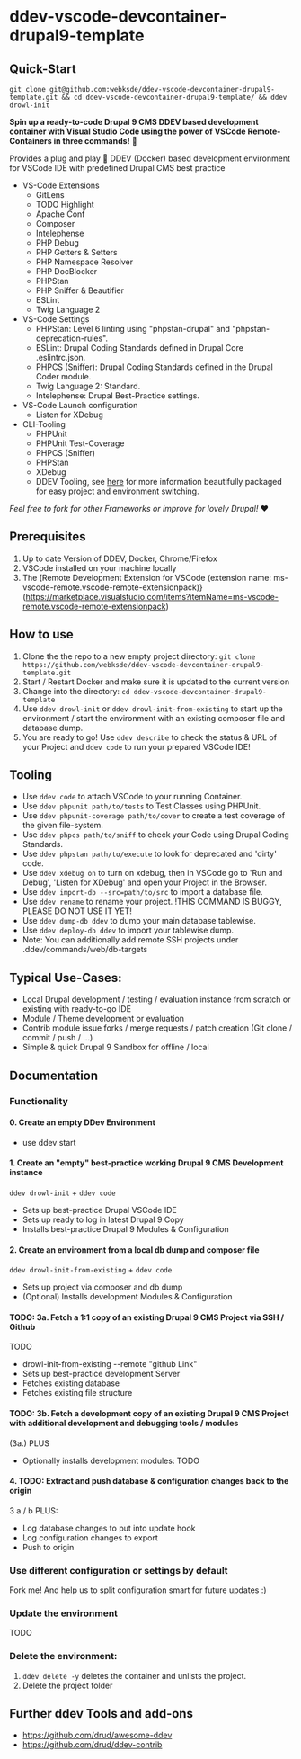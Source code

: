 # ddev-vscode-devcontainer-drupal9-template

## Quick-Start
~~~
git clone git@github.com:webksde/ddev-vscode-devcontainer-drupal9-template.git && cd ddev-vscode-devcontainer-drupal9-template/ && ddev drowl-init
~~~
**Spin up a ready-to-code Drupal 9 CMS DDEV based development container with Visual Studio Code using the power of VSCode Remote-Containers in three commands!** 🚀

Provides a plug and play 🔌 DDEV (Docker) based development environment for VSCode IDE with predefined Drupal CMS best practice
- VS-Code Extensions
  - GitLens
  - TODO Highlight
  - Apache Conf
  - Composer
  - Intelephense
  - PHP Debug
  - PHP Getters & Setters
  - PHP Namespace Resolver
  - PHP DocBlocker
  - PHPStan
  - PHP Sniffer & Beautifier
  - ESLint
  - Twig Language 2
- VS-Code Settings
  - PHPStan: Level 6 linting using "phpstan-drupal" and "phpstan-deprecation-rules".
  - ESLint: Drupal Coding Standards defined in Drupal Core .eslintrc.json.
  - PHPCS (Sniffer): Drupal Coding Standards defined in the Drupal Coder module.
  - Twig Language 2: Standard.
  - Intelephense: Drupal Best-Practice settings.
- VS-Code Launch configuration
  - Listen for XDebug
- CLI-Tooling
  - PHPUnit
  - PHPUnit Test-Coverage
  - PHPCS (Sniffer)
  - PHPStan
  - XDebug
  - DDEV Tooling, see [here](https://ddev.readthedocs.io/en/stable/users/cli-usage/) for more information
beautifully packaged for easy project and environment switching.

*Feel free to fork for other Frameworks or improve for lovely Drupal!* ❤️

## Prerequisites
  1. Up to date Version of DDEV, Docker, Chrome/Firefox
  2. VSCode installed on your machine locally
  3. The [Remote Development Extension for VSCode (extension name: ms-vscode-remote.vscode-remote-extensionpack)}(https://marketplace.visualstudio.com/items?itemName=ms-vscode-remote.vscode-remote-extensionpack)

## How to use
 1. Clone the the repo to a new empty project directory: `git clone https://github.com/webksde/ddev-vscode-devcontainer-drupal9-template.git`
 2. Start / Restart Docker and make sure it is updated to the current version
 3. Change into the directory: `cd ddev-vscode-devcontainer-drupal9-template`
 4. Use `ddev drowl-init` or `ddev drowl-init-from-existing` to start up the environment / start the environment with an existing composer file and database dump.
 5. You are ready to go! Use `ddev describe` to check the status & URL of your Project and `ddev code` to run your prepared VSCode IDE!

## Tooling
 - Use `ddev code` to attach VSCode to your running Container.
 - Use `ddev phpunit path/to/tests` to Test Classes using PHPUnit.
 - Use `ddev phpunit-coverage path/to/cover` to create a test coverage of the given file-system.
 - Use `ddev phpcs path/to/sniff` to check your Code using Drupal Coding Standards.
 - Use `ddev phpstan path/to/execute` to look for deprecated and 'dirty' code.
 - Use `ddev xdebug on` to turn on xdebug, then in VSCode go to 'Run and Debug', 'Listen for XDebug' and open your Project in the Browser.
 - Use `ddev import-db --src=path/to/src` to import a database file.
 - Use `ddev rename` to rename your project. !THIS COMMAND IS BUGGY, PLEASE DO NOT USE IT YET!
 - Use `ddev dump-db ddev` to dump your main database tablewise.
 - Use `ddev deploy-db ddev` to import your tablewise dump.
  - Note: You can additionally add remote SSH projects under .ddev/commands/web/db-targets

## Typical Use-Cases:
 - Local Drupal development / testing / evaluation instance from scratch or existing with ready-to-go IDE
 - Module / Theme development or evaluation
 - Contrib module issue forks / merge requests / patch creation (Git clone / commit / push / ...)
 - Simple & quick Drupal 9 Sandbox for offline / local

## Documentation

### Functionality

#### 0. Create an empty DDev Environment
- use ddev start

#### 1. Create an "empty" best-practice working Drupal 9 CMS Development instance
`ddev drowl-init` + `ddev code`
- Sets up best-practice Drupal VSCode IDE
- Sets up ready to log in latest Drupal 9 Copy
- Installs best-practice Drupal 9 Modules & Configuration

#### 2. Create an environment from a local db dump and composer file
`ddev drowl-init-from-existing` + `ddev code`
- Sets up project via composer and db dump
- (Optional) Installs development Modules & Configuration


#### TODO: 3a. Fetch a 1:1 copy of an existing Drupal 9 CMS Project via SSH / Github
TODO
- drowl-init-from-existing --remote "github Link"
- Sets up best-practice development Server
- Fetches existing database
- Fetches existing file structure

#### TODO:  3b. Fetch a development copy of an existing Drupal 9 CMS Project with additional development and debugging tools / modules
(3a.) PLUS
- Optionally installs development modules: TODO

#### 4. TODO: Extract and push database & configuration changes back to the origin
3 a / b PLUS:
- Log database changes to put into update hook
- Log configuration changes to export
- Push to origin

### Use different configuration or settings by default
Fork me! And help us to split configuration smart for future updates :)

### Update the environment
TODO

### Delete the environment:
 1. `ddev delete -y` deletes the container and unlists the project.
 2. Delete the project folder

## Further ddev Tools and add-ons
 - https://github.com/drud/awesome-ddev
 - https://github.com/drud/ddev-contrib
